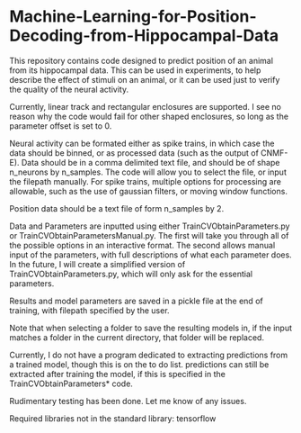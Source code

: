 # Machine-Learning-for-Position-Decoding-from-Hippocampal-Data
This repository contains code designed to predict position of an animal from its hippocampal data. This can be used in experiments, to help describe the effect of stimuli on an animal, or it can be used just to verify the quality of the neural activity.

Currently, linear track and rectangular enclosures are supported. I see no reason why the code would fail for other shaped enclosures, so long as the parameter offset is set to 0.

Neural activity can be formated either as spike trains, in which case the data should be binned, or as processed data (such as the output of CNMF-E). Data should be in a comma delimited text file, and should be of shape n_neurons by n_samples. The code will allow you to select the file, or input the filepath manually. For spike trains, multiple options for processing are allowable, such as the use of gaussian filters, or moving window functions.

Position data should be a text file of form n_samples by 2. 


Data and Parameters are inputted using either TrainCVObtainParameters.py or TrainCVObtainParametersManual.py. The first will take you through all of the possible options in an interactive format. The second allows manual input of the parameters, with full descriptions of what each parameter does. In the future, I will create a simplified version of TrainCVObtainParameters.py, which will only ask for the essential parameters.


Results and model parameters are saved in a pickle file at the end of training, with filepath specified by the user.

Note that when selecting a folder to save the resulting models in, if the input matches a folder in the current directory, that folder will be replaced.


Currently, I do not have a program dedicated to extracting predictions from a trained model, though this is on the to do list. predictions can still be extracted after training the model, if this is specified in the TrainCVObtainParameters* code.

Rudimentary testing has been done. Let me know of any issues.

Required libraries not in the standard library: tensorflow 
